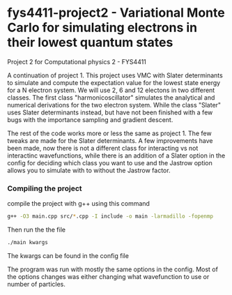 # fys4411-project2   -    Variational Monte Carlo for simulating electrons in their lowest quantum states
Project 2 for Computational physics 2 - FYS4411

A continuation of project 1. This project uses VMC with Slater determinants to simulate and compute the expectation value for the lowest state energy for a N electron system. We will use 2, 6 and 12 electons in two different classes. The first class "harmonicoscillator" simulates the analytical and numerical derivations for the two electron system. While the class "Slater" uses Slater determinants instead, but have not been finished with a few bugs with the importance sampling and gradient descent. 

The rest of the code works more or less the same as project 1. The few tweaks are made for the Slater determinants. A few improvements have been made, now there is not a different class for interacting vs not interactinc wavefunctions, while there is an addition of a Slater option in the config for deciding which class you want to use and the Jastrow option allows you to simulate with to without the Jastrow factor.

### Compiling the project

compile the project with g++ using this command
```bash
g++ -O3 main.cpp src/*.cpp -I include -o main -larmadillo -fopenmp
```
Then run the the file 
```bash
./main kwargs
```
The kwargs can be found in the config file

The program was run with mostly the same options in the config. Most of the options changes was either changing what wavefunction to use or number of particles.
